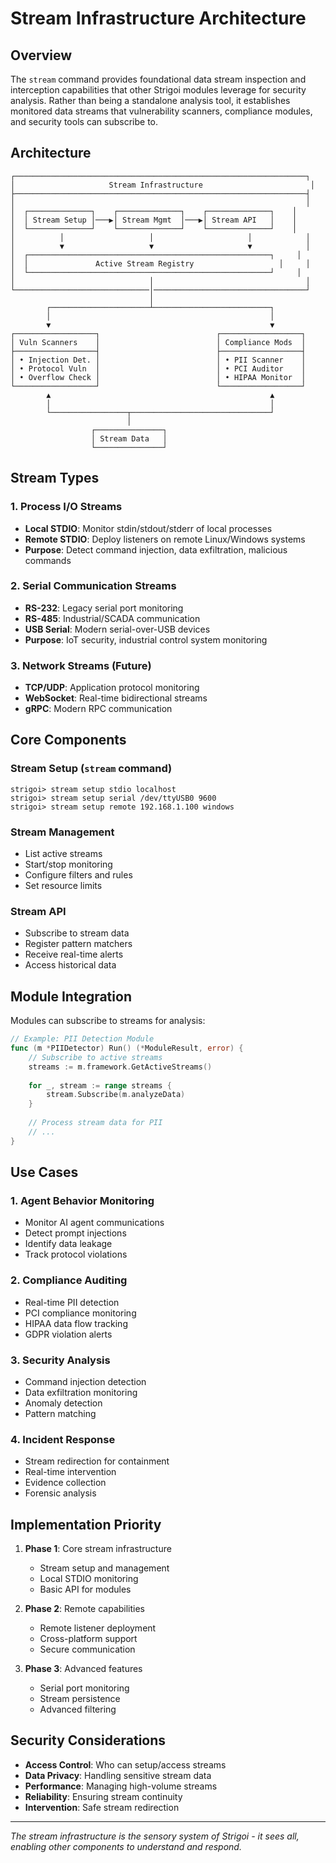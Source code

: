 # Stream Infrastructure Architecture

## Overview

The `stream` command provides foundational data stream inspection and interception capabilities that other Strigoi modules leverage for security analysis. Rather than being a standalone analysis tool, it establishes monitored data streams that vulnerability scanners, compliance modules, and security tools can subscribe to.

## Architecture

```
┌─────────────────────────────────────────────────────────────────┐
│                     Stream Infrastructure                        │
├─────────────────────────────────────────────────────────────────┤
│                                                                 │
│  ┌──────────────┐    ┌──────────────┐    ┌──────────────┐    │
│  │ Stream Setup │───▶│ Stream Mgmt  │───▶│ Stream API   │    │
│  └──────────────┘    └──────────────┘    └──────────────┘    │
│          │                   │                     │            │
│          ▼                   ▼                     ▼            │
│  ┌──────────────────────────────────────────────────────┐     │
│  │               Active Stream Registry                   │     │
│  └──────────────────────────────────────────────────────┘     │
│                              │                                  │
└──────────────────────────────│──────────────────────────────────┘
                               │
        ┌──────────────────────┴──────────────────────────┐
        │                                                 │
        ▼                                                 ▼
┌──────────────────┐                          ┌──────────────────┐
│ Vuln Scanners    │                          │ Compliance Mods  │
├──────────────────┤                          ├──────────────────┤
│ • Injection Det. │                          │ • PII Scanner    │
│ • Protocol Vuln  │                          │ • PCI Auditor    │
│ • Overflow Check │                          │ • HIPAA Monitor  │
└──────────────────┘                          └──────────────────┘
        ▲                                                 ▲
        │                                                 │
        └─────────────────┬───────────────────────────────┘
                          │
                  ┌───────────────┐
                  │ Stream Data   │
                  └───────────────┘
```

## Stream Types

### 1. Process I/O Streams
- **Local STDIO**: Monitor stdin/stdout/stderr of local processes
- **Remote STDIO**: Deploy listeners on remote Linux/Windows systems
- **Purpose**: Detect command injection, data exfiltration, malicious commands

### 2. Serial Communication Streams  
- **RS-232**: Legacy serial port monitoring
- **RS-485**: Industrial/SCADA communication
- **USB Serial**: Modern serial-over-USB devices
- **Purpose**: IoT security, industrial control system monitoring

### 3. Network Streams (Future)
- **TCP/UDP**: Application protocol monitoring
- **WebSocket**: Real-time bidirectional streams
- **gRPC**: Modern RPC communication

## Core Components

### Stream Setup (`stream` command)
```
strigoi> stream setup stdio localhost
strigoi> stream setup serial /dev/ttyUSB0 9600
strigoi> stream setup remote 192.168.1.100 windows
```

### Stream Management
- List active streams
- Start/stop monitoring
- Configure filters and rules
- Set resource limits

### Stream API
- Subscribe to stream data
- Register pattern matchers
- Receive real-time alerts
- Access historical data

## Module Integration

Modules can subscribe to streams for analysis:

```go
// Example: PII Detection Module
func (m *PIIDetector) Run() (*ModuleResult, error) {
    // Subscribe to active streams
    streams := m.framework.GetActiveStreams()
    
    for _, stream := range streams {
        stream.Subscribe(m.analyzeData)
    }
    
    // Process stream data for PII
    // ...
}
```

## Use Cases

### 1. Agent Behavior Monitoring
- Monitor AI agent communications
- Detect prompt injections
- Identify data leakage
- Track protocol violations

### 2. Compliance Auditing
- Real-time PII detection
- PCI compliance monitoring
- HIPAA data flow tracking
- GDPR violation alerts

### 3. Security Analysis
- Command injection detection
- Data exfiltration monitoring
- Anomaly detection
- Pattern matching

### 4. Incident Response
- Stream redirection for containment
- Real-time intervention
- Evidence collection
- Forensic analysis

## Implementation Priority

1. **Phase 1**: Core stream infrastructure
   - Stream setup and management
   - Local STDIO monitoring
   - Basic API for modules

2. **Phase 2**: Remote capabilities
   - Remote listener deployment
   - Cross-platform support
   - Secure communication

3. **Phase 3**: Advanced features
   - Serial port monitoring
   - Stream persistence
   - Advanced filtering

## Security Considerations

- **Access Control**: Who can setup/access streams
- **Data Privacy**: Handling sensitive stream data
- **Performance**: Managing high-volume streams
- **Reliability**: Ensuring stream continuity
- **Intervention**: Safe stream redirection

---

*The stream infrastructure is the sensory system of Strigoi - it sees all, enabling other components to understand and respond.*